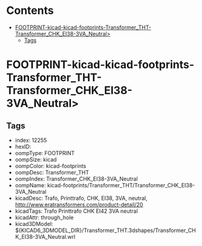 



Contents
========

* [FOOTPRINT-kicad-kicad-footprints-Transformer_THT-Transformer_CHK_EI38-3VA_Neutral>](#footprint-kicad-kicad-footprints-transformer_tht-transformer_chk_ei38-3va_neutral)
	* [Tags](#tags)

# FOOTPRINT-kicad-kicad-footprints-Transformer_THT-Transformer_CHK_EI38-3VA_Neutral>

## Tags

- index: 12255
- hexID: 
- oompType: FOOTPRINT
- oompSize: kicad
- oompColor: kicad-footprints
- oompDesc: Transformer_THT
- oompIndex: Transformer_CHK_EI38-3VA_Neutral
- oompName: kicad-footprints/Transformer_THT/Transformer_CHK_EI38-3VA_Neutral
- kicadDesc: Trafo, Printtrafo, CHK, EI38, 3VA, neutral, http://www.eratransformers.com/product-detail/20
- kicadTags: Trafo Printtrafo CHK EI42 3VA neutral
- kicadAttr: through_hole
- kicad3DModel: ${KICAD6_3DMODEL_DIR}/Transformer_THT.3dshapes/Transformer_CHK_EI38-3VA_Neutral.wrl
